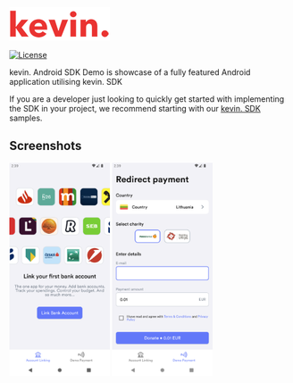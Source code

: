 ![kevin.](./images/logo.png)

[![License](https://shields.io/badge/license-MIT-blue)](https://github.com/getkevin/kevin-android/blob/master/LICENSE)

kevin. Android SDK Demo is showcase of a fully featured Android application utilising kevin. SDK

If you are a developer just looking to quickly get started with implementing the SDK in your project, we recommend starting with our [kevin. SDK](https://github.com/getkevin/kevin-android) samples.

## Screenshots

<div>
   <img src="images/screen1.png" width="180" alt="Screenshot 1">
   <img src="images/screen2.png" width="180" alt="Screenshot 2">
</div>